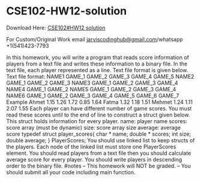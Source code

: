 # CSE102-HW12-solution

Download Here: [CSE102#HW12 solution](https://jarviscodinghub.com/assignment/cse102hw12-solution/)

For Custom/Original Work email jarviscodinghub@gmail.com/whatsapp +1(541)423-7793

In this homework, you will write a program that reads score information of players from a text file and
writes these information to a binary file. In the text file, each player represented as a line. Text file format is
given below.
Text file format:
NAME1 GAME_1 GAME_2 GAME_3 GAME_4 GAME_5
NAME2 GAME_1 GAME_2 GAME_3
NAME3 GAME_1 GAME_2 GAME_3 GAME_4
NAME4 GAME_1 GAME_2
NAME5 GAME_1 GAME_2 GAME_3 GAME_4
NAME6 GAME_1 GAME_2 GAME_3 GAME_4 GAME_5 GAME_6 GAME_7
Example
Ahmet 1.15 1.26 1.72 0.85 1.64
Fatma 1.32 1.18 1.51
Mehmet 1.24 1.11 2.07 1.55
Each player can have different number of game scores. You must read these scores until to the end of line to
construct a struct given below. This struct holds information for every player.
name: player name
scores: score array (must be dynamic)
size: score array size
average: average score
typedef struct player_scores{
char * name;
double * scores;
int size;
double average;
} PlayerScores;
You should use linked list to keep structs of the players. Each node of the linked list must store one
PlayerScores element. You should read players from a text file then you should calculate average score for
every player. You should write players in descending order to the binary file.
#notes
– This homework will NOT be graded.
– You should submit all your code including main function.

